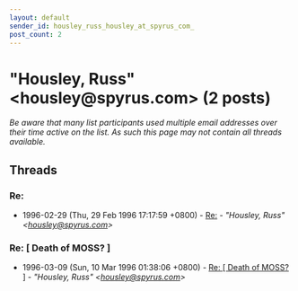 ```yaml
---
layout: default
sender_id: housley_russ_housley_at_spyrus_com_
post_count: 2
---
```


# "Housley, Russ" <housley<span>@</span>spyrus.com> (2 posts)

_Be aware that many list participants used multiple email addresses over their time active on the list. As such this page may not contain all threads available._

## Threads

### Re:
+ 1996-02-29 (Thu, 29 Feb 1996 17:17:59 +0800) - [Re:](/archive/1996/02/95eab873158c0287c670e6ff5c34bf5f926edf054a5f0142db4ec959b304c84b) - _"Housley, Russ" \<housley@spyrus.com\>_

### Re: [ Death of MOSS? ]
+ 1996-03-09 (Sun, 10 Mar 1996 01:38:06 +0800) - [Re: [ Death of MOSS? ]](/archive/1996/03/7276ed9723809d2867d6c9824967eff684d7e1dfc29baa8b04cc495a708fcf3d) - _"Housley, Russ" \<housley@spyrus.com\>_

